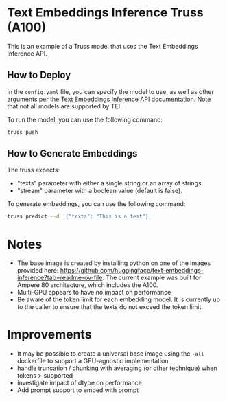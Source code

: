 # Text Embeddings Inference Truss (A100)
This is an example of a Truss model that uses the Text Embeddings Inference API.

## How to Deploy
In the `config.yaml` file, you can specify the model to use, as well as other arguments per the [Text Embeddings Inference API](https://huggingface.co/docs/text-embeddings-inference) documentation.
Note that not all models are supported by TEI.

To run the model, you can use the following command:
```bash
truss push
```

## How to Generate Embeddings
The truss expects:
- "texts" parameter with either a single string or an array of strings.
- "stream" parameter with a boolean value (default is false).

To generate embeddings, you can use the following command:
```bash
truss predict --d '{"texts": "This is a test"}'
```

# Notes
- The base image is created by installing python on one of the images provided here: https://github.com/huggingface/text-embeddings-inference?tab=readme-ov-file. The current example was built for Ampere 80 architecture, which includes the A100.
- Multi-GPU appears to have no impact on performance
- Be aware of the token limit for each embedding model. It is currently up to the caller to ensure that the texts do not exceed the token limit.

# Improvements
- It may be possible to create a universal base image using the `-all` dockerfile to support a GPU-agnostic implementation
- handle truncation / chunking with averaging (or other technique) when tokens > supported
- investigate impact of dtype on performance
- Add prompt support to embed with prompt
